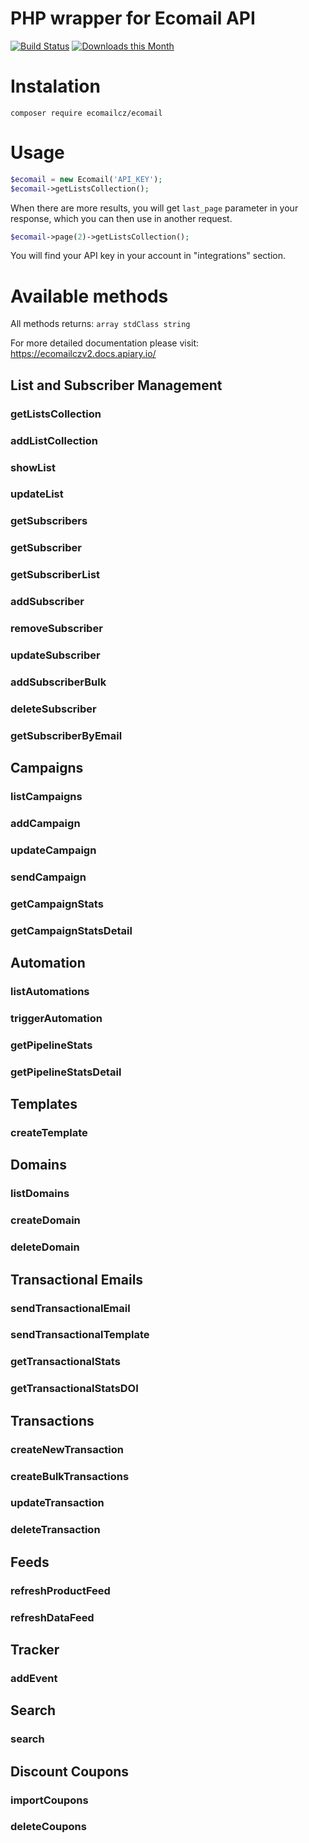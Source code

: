 # PHP wrapper for Ecomail API

[![Build Status](https://travis-ci.org/Ecomailcz/ecomail-php.svg?branch=master)](https://travis-ci.org/Ecomailcz/ecomail-php)
[![Downloads this Month](https://img.shields.io/packagist/dm/ecomailcz/ecomail.svg)](https://packagist.org/packages/ecomailcz/ecomail)

# Instalation

```shell
composer require ecomailcz/ecomail
```

# Usage

```php
$ecomail = new Ecomail('API_KEY');
$ecomail->getListsCollection();
```

When there are more results, you will get `last_page` parameter in your response, which you can then use in another request.

```php
$ecomail->page(2)->getListsCollection();
```


You will find your API key in your account in "integrations" section.

# Available methods

All methods returns: `array stdClass string`

For more detailed documentation please visit: https://ecomailczv2.docs.apiary.io/

## List and Subscriber Management

### getListsCollection
### addListCollection
### showList
### updateList
### getSubscribers
### getSubscriber
### getSubscriberList
### addSubscriber
### removeSubscriber
### updateSubscriber
### addSubscriberBulk
### deleteSubscriber
### getSubscriberByEmail

## Campaigns

### listCampaigns
### addCampaign
### updateCampaign
### sendCampaign
### getCampaignStats
### getCampaignStatsDetail

## Automation

### listAutomations
### triggerAutomation
### getPipelineStats
### getPipelineStatsDetail

## Templates

### createTemplate

## Domains

### listDomains
### createDomain
### deleteDomain

## Transactional Emails

### sendTransactionalEmail
### sendTransactionalTemplate
### getTransactionalStats
### getTransactionalStatsDOI

## Transactions

### createNewTransaction
### createBulkTransactions
### updateTransaction
### deleteTransaction

## Feeds

### refreshProductFeed
### refreshDataFeed

## Tracker

### addEvent

## Search

### search

## Discount Coupons

### importCoupons
### deleteCoupons

